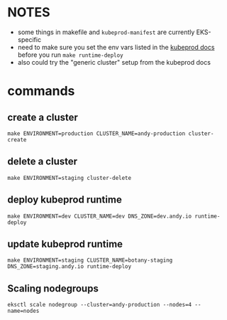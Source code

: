 # NOTES

* some things in makefile and `kubeprod-manifest` are currently EKS-specific
* need to make sure you set the env vars listed in the [kubeprod docs](https://github.com/bitnami/kube-prod-runtime/blob/master/docs/quickstart-eks.md#step-1-set-up-the-cluster) before you run `make runtime-deploy`
* also could try the "generic cluster" setup from the kubeprod docs

# commands

## create a cluster

```
make ENVIRONMENT=production CLUSTER_NAME=andy-production cluster-create
```

## delete a cluster

```
make ENVIRONMENT=staging cluster-delete
```

## deploy kubeprod runtime

```
make ENVIRONMENT=dev CLUSTER_NAME=dev DNS_ZONE=dev.andy.io runtime-deploy
```

## update kubeprod runtime

```
make ENVIRONMENT=staging CLUSTER_NAME=botany-staging DNS_ZONE=staging.andy.io runtime-deploy
```


## Scaling nodegroups

```
eksctl scale nodegroup --cluster=andy-production --nodes=4 --name=nodes
```
